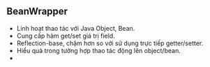 ## BeanWrapper

- Linh hoạt thao tác với Java Object, Bean.
- Cung cấp hàm get/set giá trị field.
- Reflection-base, chậm hơn so với sử dụng trực tiếp getter/setter.
- Hiểu quả trong tường hợp thao tác động lên object/bean.
- 
